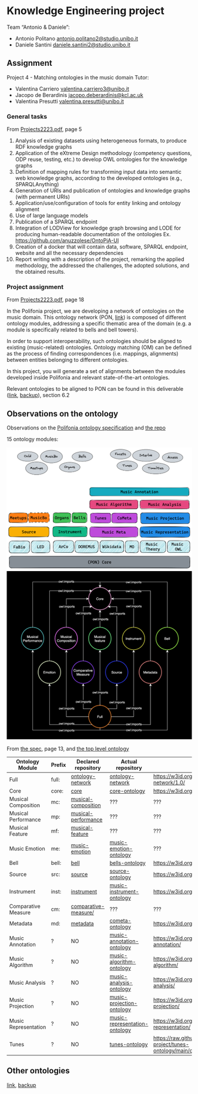 # Knowledge Engineering project
Team “Antonio & Daniele”:
- Antonio Politano <antonio.politano2@studio.unibo.it>
- Daniele Santini <daniele.santini2@studio.unibo.it>

## Assignment
Project 4 - Matching ontologies in the music domain
Tutor: 
- Valentina Carriero <valentina.carriero3@unibo.it>
- Jacopo de Berardinis <jacopo.deberardinis@kcl.ac.uk>
- Valentina Presutti <valentina.presutti@unibo.it>

### General tasks
From [Projects2223.pdf](./Projects2223.pdf), page 5
1.	Analysis of existing datasets using heterogeneous formats, to produce RDF knowledge graphs
2. Application of the eXtreme Design methodology (competency questions, ODP reuse, testing, etc.) to develop OWL ontologies for the knowledge graphs
3. Definition of mapping rules for transforming input data into semantic web knowledge graphs, according to the developed ontologies (e.g., SPARQLAnything)
4. Generation of URIs and publication of ontologies and knowledge graphs (with permanent URIs)
5. Application/use/configuration of tools for entity linking and ontology alignment
6. Use of large language models
7. Publication of a SPARQL endpoint
8. Integration of LODView for knowledge graph browsing and LODE for producing human-readable documentation of the ontologies Ex. https://github.com/anuzzolese/OntoPiA-UI
9. Creation of a docker that will contain data, software, SPARQL endpoint, website and all the necessary dependencies
10. Report writing with a description of the project, remarking the applied methodology, the addressed the challenges, the adopted solutions, and the obtained results.

### Project assignment
From [Projects2223.pdf](./Projects2223.pdf), page 18

In the Polifonia project, we are developing a network of ontologies on the music domain.
This ontology network (PON, [link](https://github.com/polifonia-project/ontology-network/)) is composed of different ontology modules, addressing a specific thematic area of the domain (e.g. a module is specifically related to bells and bell towers).

In order to support interoperability, such ontologies should be aligned to existing (music-related) ontologies.
Ontology matching (OM) can be defined as the process of finding correspondences (i.e. mappings, alignments) between entities belonging to different ontologies.

In this project, you will generate a set of alignments between the modules developed inside Polifonia and relevant state-of-the-art ontologies.

Relevant ontologies to be aligned to PON can be found in this deliverable ([link](https://polifonia-project.eu/wp-content/uploads/2022/01/Polifonia_D2.1_V1.0.pdf), [backup](./Polifonia_D2.1_V1.0.pdf)), section 6.2

## Observations on the ontology
Observations on the [Polifonia ontology specification](./Polifonia_D2.1_V1.0.pdf) and [the repo](https://github.com/polifonia-project/ontology-network/)

15 ontology modules:

![Modules](./pon_architecture.png)
![Module dependencies](./modules.png)

From [the spec](./Polifonia_D2.1_V1.0.pdf), page 13, and [the top level ontology](https://github.com/polifonia-project/ontology-network/blob/5e90aefa25217547eddd4816bdae719b0e52daac/ontology/ontology-network.owl)

Ontology Module | Prefix | Declared repository | Actual repository | URI
-----|-----|-----|-----|-----
Full | full: | [ontology-network](https://github.com/polifonia-project/ontology-network) | [ontology-network](https://github.com/polifonia-project/ontology-network) | https://w3id.org/polifonia/ontology/ontology-network/1.0/
Core | core: | [core](https://github.com/polifonia-project/core) | [core-ontology](https://github.com/polifonia-project/core-ontology) | https://w3id.org/polifonia/ontology/core/
Musical Composition | mc: | [musical-composition](https://github.com/polifonia-project/musical-composition) | ??? | ???
Musical Performance | mp: | [musical-performance](https://github.com/polifonia-project/musical-performance) | ??? | ???
Musical Feature | mf: | [musical-feature](https://github.com/polifonia-project/musical-feature) | ??? | ???
Music Emotion | me: | [music-emotion](https://github.com/polifonia-project/music-emotion) | [music-emotion-ontology](https://github.com/polifonia-project/music-emotion-ontology) | ???
Bell | bell: | [bell](https://github.com/polifonia-project/bell) | [bells-ontology](https://github.com/polifonia-project/bells-ontology) | https://w3id.org/polifonia/ontology/bells/
Source | src: | [source](https://github.com/polifonia-project/source) | [source-ontology](https://github.com/polifonia-project/source-ontology) | https://w3id.org/polifonia/ontology/source/
Instrument | inst: | [instrument](https://github.com/polifonia-project/instrument) | [music-instrument-ontology](https://github.com/polifonia-project/music-instrument-ontology) | https://w3id.org/polifonia/ontology/instrument/
Comparative Measure | cm: | [comparative-measure/](https://github.com/polifonia-project/comparative-measure/) | ??? | ???
Metadata | md: | [metadata](https://github.com/polifonia-project/metadata) | [cometa-ontology](https://github.com/polifonia-project/cometa-ontology) | https://w3id.org/polifonia/ontology/cometa/
Music Annotation | ? | NO | [music-annotation-ontology](https://github.com/polifonia-project/music-annotation-ontology) | https://w3id.org/polifonia/ontology/music-annotation/
Music Algorithm | ? | NO | [music-algorithm-ontology](https://github.com/polifonia-project/music-algorithm-ontology) | https://w3id.org/polifonia/ontology/music-algorithm/
Music Analysis | ? | NO | [music-analysis-ontology](https://github.com/polifonia-project/music-analysis-ontology) | https://w3id.org/polifonia/ontology/music-analysis/
Music Projection | ? | NO | [music-projection-ontology](https://github.com/polifonia-project/music-projection-ontology) | https://w3id.org/polifonia/ontology/music-projection/
Music Representation | ? | NO | [music-representation-ontology](https://github.com/polifonia-project/music-representation-ontology) | https://w3id.org/polifonia/ontology/music-representation/
Tunes | ? | NO | [tunes-ontology](https://github.com/polifonia-project/tunes-ontology) | https://raw.githubusercontent.com/polifonia-project/tunes-ontology/main/ontology/tunes.owl


## Other ontologies
[link](https://github.com/polifonia-project/ontology-network/blob/5e90aefa25217547eddd4816bdae719b0e52daac/resources/d21-ontologies.pdf), [backup](./d21-ontologies.pdf)